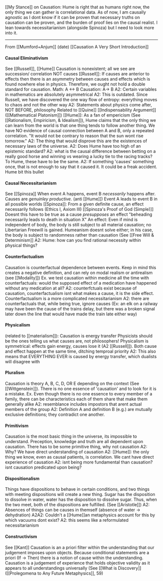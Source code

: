 
[[My Stance]] on Causation: Hume is right that as humans right now, the only thing we can gather is correlational data. As of now, I am causally agnostic as I dont know if it can be proven that necessary truths on causation can be proven, and the burden of proof lies on the causal realist. I lean towards necessitarianism (alongside Spinoza) but I need to look more into it. 

---------------------------------

From [[Mumford+Anjum]] (date)
[[Causation A Very Short Introduction]]

#### Causal Eliminativism
See [[Russell]], [[Hume]]
Causation is nonexistent; all we see are succession/ correlation NOT causes
	[[Russell]]: If causes are anterior to effects then there is an asymmetry between causes and effects which is found nowhere else in physics. Therefore, we ought not hold a double standard for causation.
	Math: A <-> B  Causation: A-> B
		A2: Certain variables in mathematics are absolutely asymmetrical
		A2: This is outdated. Since Russell, we have discovered the one way flow of entropy: everything moves to chaos and not the other way
		A2: Statements about physics come after, NOT BEFORE, philosophy
			Related to [[Quine]] [[Indispensability Argument]] ([[Mathematical Platonism]])
	[[Hume]]: As a fan of empericism (See [[Rationalism, Empiricism, & Idealism]]), Hume claims that the only thing we can learn from the world is that one thing tends to follow another thing. We have NO evidence of causal connection between A and B, only a repeated correlation. "It would not be contrary to reason that the sun wont rise tomorrow."
		A2: The thing that would disprove this are the existences of necessary laws of the universe.
		A2: Does Hume have too high of an epistemic standard?
		A2: what is the causal difference between betting on a really good horse and winning vs wearing a lucky tie to the racing tracks? To Hume, these have to be the same.
		A2: If something 'causes' something once, that is not enough to say that it caused it. It could be a freak accident. Hume bit this bullet

#### Causal Necessitarianism
See [[Spinoza]]
When event A happens, event B *necessarily* happens after.
	Causes are *genuinley productive.* (anti [[Hume]]) Event A leads to event B in all possible worlds
	[[Spinoza]]: From a given definite cause, an effect necessarily follows (Ethics I, Axiom III) [[Spinoza's Proof of God (Simple)]]
		Doesnt this have to be true as a cause *presupposes* an effect
	"beheading necessarily leads to death in situation X"
	An effect: Even if mind is independent of body, the body is still subject to all material causation; no Libertarian Freewill is gained. Humeanism doesnt solve either; in his case, the body is subject to randomness rather than causation (See [[Free Will & Determinism]]
		A2: Hume: how can you find rational necessity within physical things?


#### Counterfactualism
Causation is counterfactual dependence between events.
	Keep in mind this creates a negative definition, and can rely on modal realism or antirealism (see [[Modality]])
	Ex. we test causation within medicine all the time with counterfactuals: would the supposed effect of a medication have happened without any medication at all?
		A2: counterfctuals exist because of causation, counterfactualism isnt what makes a cause, it is the side effect. Counterfactualism is a more complicated necessitarianism
		A2: there are counterfactuals that, while being true, ignore causes (Ex: an elk on a railway may have been the cause of the trains delay, but there was a broken signal later down the line that would have made the train late either way)

#### Physicalism
(related to [[materialism]]): Causation is energy transfer
	Physicists should be the ones telling us what causes are, not philosophers!
	Physicalism is symmetrical: effects gain energy, causes lose it (A2 [[Russell]]). Both cause and effect happen at the same time, ditching temproal priority
		A2: This also means that EVERYTHING EVER is caused by energy transfer, which dualists will disagree with

#### Pluralism
Causation is theory A, B, C, D, OR E depending on the context (See [[Wittgenstein]]). There is no one essence of 'causation' and to look for it is a mistake. 
	Ex. Even though there is no one essence to every member of a family, there can be characteristics each of them share that make them generally alike
		A2: resemblance includes impostors that arent actual members of the group
		A2: Definition A and definition B (e.g.) are mutually exclusive definitions; they contradict one another.

#### Primitivism
Causation is the most basic thing in the universe, its impossible to understand.
	Preception, knowledge and truth are all dependent upon causation.
	There has to be some primitive thing, why not causation
		A2: Why?
	We have direct understanding of causation
		A2: [[Hume]]: the only thing we know, even as causal patients, is correlation. We cant have direct experience of causation
		A2: isnt being more fundamental than causation? isnt causation predicated upon being?


#### Dispositionalism
Things have dispositions to behave in certain conditions, and two things with meeting dispositions will create a new thing.
	Sugar has the disposition to dissolve in water, water has the disposition to dissolve sugar. Thus, when the two meet, both of the dispositions are fulfilled.
	(See [[Aristotle]])
		A2: Absences of things can be causes in themself (absence of water -> dehydration)
			A2A2: Couldn't a [[Hume]]an metaphysics account for this by which vacuums dont exist? 
		A2: this seems like a reformulated necessitarianism

#### Constructivism
See [[Kant]]
Causation is an a priori filter within the understanding that our judgement imposes upon objects.
	Because conditional statements are a priori (If -> Then) there is a notion of cause within the understanding.
	Causation is a judgement of experience that holds objective validity as it appears to all understandings universally (See [[What is Discovery]]
	([[Prolegomena to Any Future Metaphysics]], 59)
